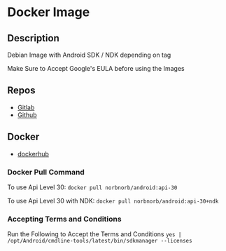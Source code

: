 # Docker Image

## Description
Debian Image with Android SDK / NDK depending on tag

Make Sure to Accept Google's EULA before using the Images

## Repos
* [Gitlab](https://gitlab.norbert-ruehl.de/nruehl/docker-android.git)
* [Github](https://github.com/norbekaiser/docker-android.git)

## Docker
* [dockerhub](https://hub.docker.com/r/norbnorb/android)


### Docker Pull Command
To use Api Level 30: 
```docker pull norbnorb/android:api-30```

To use Api Level 30 with NDK: 
```docker pull norbnorb/android:api-30+ndk```

### Accepting Terms and Conditions
Run the Following to Accept the Terms and Conditions
```yes | /opt/Android/cmdline-tools/latest/bin/sdkmanager --licenses```
